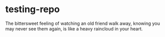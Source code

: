 # testing-repo

The bittersweet feeling of watching an old friend walk away, knowing you may never see them again, is like a heavy raincloud in your heart.
